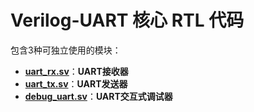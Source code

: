 
Verilog-UART 核心 RTL 代码
===========================
包含3种可独立使用的模块：

* **[uart_rx.sv](https://github.com/WangXuan95/Verilog-UART/blob/master/RTL/uart_rx.sv)**：**UART接收器**
* **[uart_tx.sv](https://github.com/WangXuan95/Verilog-UART/blob/master/RTL/uart_tx.sv)**：**UART发送器**
* **[debug_uart.sv](https://github.com/WangXuan95/Verilog-UART/blob/master/RTL/debug_uart.sv)**：**UART交互式调试器**
